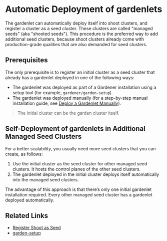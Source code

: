# Automatic Deployment of gardenlets

The gardenlet can automatically deploy itself into shoot clusters, and register a cluster as a seed cluster.
These clusters are called "managed seeds" (aka "shooted seeds").
This procedure is the preferred way to add additional seed clusters, because shoot clusters already come with production-grade qualities that are also demanded for seed clusters.

## Prerequisites

The only prerequisite is to register an initial cluster as a seed cluster that already has a gardenlet deployed in one of the following ways:

* The gardenlet was deployed as part of a Gardener installation using a setup tool (for example, `gardener/garden-setup`).
* The gardenlet was deployed manually (for a step-by-step manual installation guide, see [Deploy a Gardenlet Manually](deploy_gardenlet_manually.md)).

> The initial cluster can be the garden cluster itself.

## Self-Deployment of gardenlets in Additional Managed Seed Clusters

For a better scalability, you usually need more seed clusters that you can create, as follows:

1. Use the initial cluster as the seed cluster for other managed seed clusters. It hosts the control planes of the other seed clusters.
1. The gardenlet deployed in the initial cluster deploys itself automatically into the managed seed clusters.

The advantage of this approach is that there’s only one initial gardenlet installation required. Every other managed seed cluster has a gardenlet deployed automatically.

## Related Links

- [Register Shoot as Seed](../operations/managed_seed.md)
- [garden-setup](http://github.com/gardener/garden-setup)